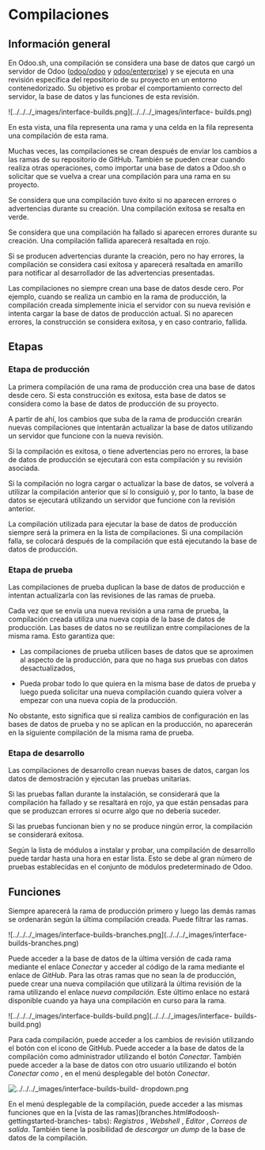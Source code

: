 # Compilaciones

## Información general

En Odoo.sh, una compilación se considera una base de datos que cargó un
servidor de Odoo ([odoo/odoo](https://github.com/odoo/odoo) y
[odoo/enterprise](https://github.com/odoo/enterprise)) y se ejecuta en una
revisión específica del repositorio de su proyecto en un entorno
contenedorizado. Su objetivo es probar el comportamiento correcto del
servidor, la base de datos y las funciones de esta revisión.

![../../../_images/interface-builds.png](../../../_images/interface-
builds.png)

En esta vista, una fila representa una rama y una celda en la fila representa
una compilación de esta rama.

Muchas veces, las compilaciones se crean después de enviar los cambios a las
ramas de su repositorio de GitHub. También se pueden crear cuando realiza
otras operaciones, como importar una base de datos a Odoo.sh o solicitar que
se vuelva a crear una compilación para una rama en su proyecto.

Se considera que una compilación tuvo éxito si no aparecen errores o
advertencias durante su creación. Una compilación exitosa se resalta en verde.

Se considera que una compilación ha fallado si aparecen errores durante su
creación. Una compilación fallida aparecerá resaltada en rojo.

Si se producen advertencias durante la creación, pero no hay errores, la
compilación se considera casi exitosa y aparecerá resaltada en amarillo para
notificar al desarrollador de las advertencias presentadas.

Las compilaciones no siempre crean una base de datos desde cero. Por ejemplo,
cuando se realiza un cambio en la rama de producción, la compilación creada
simplemente inicia el servidor con su nueva revisión e intenta cargar la base
de datos de producción actual. Si no aparecen errores, la construcción se
considera exitosa, y en caso contrario, fallida.

## Etapas

### Etapa de producción

La primera compilación de una rama de producción crea una base de datos desde
cero. Si esta construcción es exitosa, esta base de datos se considera como la
base de datos de producción de su proyecto.

A partir de ahí, los cambios que suba de la rama de producción crearán nuevas
compilaciones que intentarán actualizar la base de datos utilizando un
servidor que funcione con la nueva revisión.

Si la compilación es exitosa, o tiene advertencias pero no errores, la base de
datos de producción se ejecutará con esta compilación y su revisión asociada.

Si la compilación no logra cargar o actualizar la base de datos, se volverá a
utilizar la compilación anterior que sí lo consiguió y, por lo tanto, la base
de datos se ejecutará utilizando un servidor que funcione con la revisión
anterior.

La compilación utilizada para ejecutar la base de datos de producción siempre
será la primera en la lista de compilaciones. Si una compilación falla, se
colocará después de la compilación que está ejecutando la base de datos de
producción.

### Etapa de prueba

Las compilaciones de prueba duplican la base de datos de producción e intentan
actualizarla con las revisiones de las ramas de prueba.

Cada vez que se envía una nueva revisión a una rama de prueba, la compilación
creada utiliza una nueva copia de la base de datos de producción. Las bases de
datos no se reutilizan entre compilaciones de la misma rama. Esto garantiza
que:

  * Las compilaciones de prueba utilicen bases de datos que se aproximen al aspecto de la producción, para que no haga sus pruebas con datos desactualizados,

  * Pueda probar todo lo que quiera en la misma base de datos de prueba y luego pueda solicitar una nueva compilación cuando quiera volver a empezar con una nueva copia de la producción.

No obstante, esto significa que si realiza cambios de configuración en las
bases de datos de prueba y no se aplican en la producción, no aparecerán en la
siguiente compilación de la misma rama de prueba.

### Etapa de desarrollo

Las compilaciones de desarrollo crean nuevas bases de datos, cargan los datos
de demostración y ejecutan las pruebas unitarias.

Si las pruebas fallan durante la instalación, se considerará que la
compilación ha fallado y se resaltará en rojo, ya que están pensadas para que
se produzcan errores si ocurre algo que no debería suceder.

Si las pruebas funcionan bien y no se produce ningún error, la compilación se
considerará exitosa.

Según la lista de módulos a instalar y probar, una compilación de desarrollo
puede tardar hasta una hora en estar lista. Esto se debe al gran número de
pruebas establecidas en el conjunto de módulos predeterminado de Odoo.

## Funciones

Siempre aparecerá la rama de producción primero y luego las demás ramas se
ordenarán según la última compilación creada. Puede filtrar las ramas.

![../../../_images/interface-builds-branches.png](../../../_images/interface-
builds-branches.png)

Puede acceder a la base de datos de la última versión de cada rama mediante el
enlace _Conectar_ y acceder al código de la rama mediante el enlace de
_GitHub_. Para las otras ramas que no sean la de producción, puede crear una
nueva compilación que utilizará la última revisión de la rama utilizando el
enlace _nueva compilación_. Este último enlace no estará disponible cuando ya
haya una compilación en curso para la rama.

![../../../_images/interface-builds-build.png](../../../_images/interface-
builds-build.png)

Para cada compilación, puede acceder a los cambios de revisión utilizando el
botón con el icono de GitHub. Puede acceder a la base de datos de la
compilación como administrador utilizando el botón _Conectar_. También puede
acceder a la base de datos con otro usuario utilizando el botón _Conectar
como_ , en el menú desplegable del botón _Conectar_.

![../../../_images/interface-builds-build-
dropdown.png](../../../_images/interface-builds-build-dropdown.png)

En el menú desplegable de la compilación, puede acceder a las mismas funciones
que en la [vista de las ramas](branches.html#odoosh-gettingstarted-branches-
tabs): _Registros_ , _Webshell_ , _Editor_ , _Correos de salida_. También
tiene la posibilidad de _descargar un dump_ de la base de datos de la
compilación.


